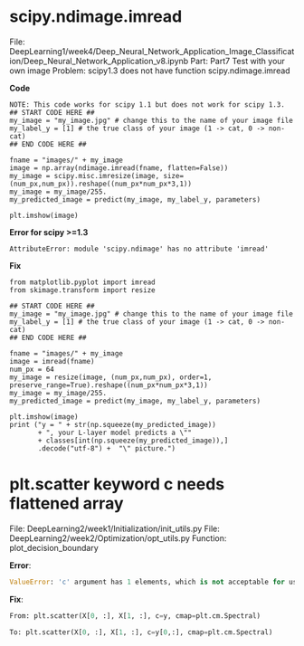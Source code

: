 # scipy.ndimage.imread
File: DeepLearning1/week4/Deep_Neural_Network_Application_Image_Classification/Deep_Neural_Network_Application_v8.ipynb
Part: Part7 Test with your own image
Problem: scipy1.3 does not have function scipy.ndimage.imread

**Code**
```
NOTE: This code works for scipy 1.1 but does not work for scipy 1.3.
## START CODE HERE ##
my_image = "my_image.jpg" # change this to the name of your image file 
my_label_y = [1] # the true class of your image (1 -> cat, 0 -> non-cat)
## END CODE HERE ##

fname = "images/" + my_image
image = np.array(ndimage.imread(fname, flatten=False))
my_image = scipy.misc.imresize(image, size=(num_px,num_px)).reshape((num_px*num_px*3,1))
my_image = my_image/255.
my_predicted_image = predict(my_image, my_label_y, parameters)

plt.imshow(image)
```

**Error for scipy >=1.3**
```
AttributeError: module 'scipy.ndimage' has no attribute 'imread'
```

**Fix**
```
from matplotlib.pyplot import imread
from skimage.transform import resize

## START CODE HERE ##
my_image = "my_image.jpg" # change this to the name of your image file 
my_label_y = [1] # the true class of your image (1 -> cat, 0 -> non-cat)
## END CODE HERE ##

fname = "images/" + my_image
image = imread(fname)
num_px = 64
my_image = resize(image, (num_px,num_px), order=1, preserve_range=True).reshape((num_px*num_px*3,1))
my_image = my_image/255.
my_predicted_image = predict(my_image, my_label_y, parameters)

plt.imshow(image)
print ("y = " + str(np.squeeze(my_predicted_image)) 
       + ", your L-layer model predicts a \""
       + classes[int(np.squeeze(my_predicted_image)),]
       .decode("utf-8") +  "\" picture.")
```



# plt.scatter keyword c needs flattened array
File: DeepLearning2/week1/Initialization/init_utils.py
File: DeepLearning2/week2/Optimization/opt_utils.py
Function: plot_decision_boundary

**Error**:  
```python
ValueError: 'c' argument has 1 elements, which is not acceptable for use with 'x' with size 300, 'y' with size 300.
```

**Fix**:  
```python
From: plt.scatter(X[0, :], X[1, :], c=y, cmap=plt.cm.Spectral) 

To: plt.scatter(X[0, :], X[1, :], c=y[0,:], cmap=plt.cm.Spectral)
```
